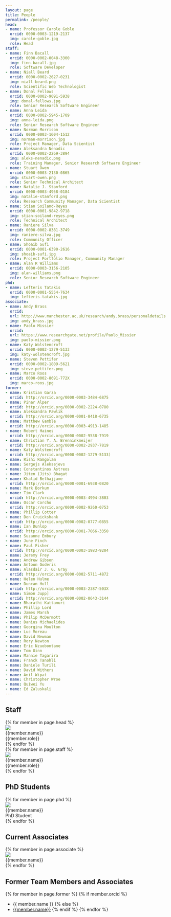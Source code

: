 ```yaml
---
layout: page
title: People
permalink: /people/
head:
- name: Professor Carole Goble
  orcid: 0000-0003-1219-2137
  img: carole-goble.jpg
  role: Head
staff:
- name: Finn Bacall
  orcid: 0000-0002-0048-3300
  img: finn-bacall.jpg
  role: Software Developer
- name: Niall Beard
  orcid: 0000-0002-2627-0231
  img: niall-beard.png
  role: Scientific Web Technologist
- name: Donal Fellows
  orcid: 0000-0002-9091-5938
  img: donal-fellows.jpg
  role: Senior Research Software Engineer
- name: Anna Leida
  orcid: 0000-0002-5945-1709
  img: anna-leida.png
  role: Senior Research Software Engineer
- name: Norman Morrison
  orcid: 0000-0003-1604-1512
  img: norman-morrison.jpg
  role: Project Manager, Data Scientist
- name: Aleksandra Nenadic
  orcid: 0000-0002-2269-3894
  img: aleks-nenadic.png
  role: Training Manager, Senior Research Software Engineer
- name: Stuart Owen
  orcid: 0000-0003-2130-0865
  img: stuart-owen.png
  role: Senior Technical Architect
- name: Natalie J. Stanford
  orcid: 0000-0003-4958-0184
  img: natalie-stanford.png
  role: Research Community Manager, Data Scientist
- name: Stian Soiland-Reyes
  orcid: 0000-0001-9842-9718
  img: stian-soiland-reyes.png
  role: Technical Architect
- name: Raniere Silva
  orcid: 0000-0002-8381-3749
  img: raniere-silva.jpg
  role: Community Officer
- name: Shoaib Sufi
  orcid: 0000-0001-6390-2616
  img: shoaib-sufi.jpg
  role: Project Portfolio Manager, Community Manager
- name: Alan R Williams
  orcid: 0000-0003-3156-2105
  img: alan-williams.png
  role: Senior Research Software Engineer
phd:
- name: Lefteris Tatakis
  orcid: 0000-0001-5554-7634
  img: lefteris-tatakis.jpg
associate:
- name: Andy Brass
  orcid:
  url: http://www.manchester.ac.uk/research/andy.brass/personaldetails
  img: andy_brass.jpg
- name: Paolo Missier
  orcid:
  url: https://www.researchgate.net/profile/Paolo_Missier
  img: paolo-missier.png
- name: Katy Wolstencroft
  orcid: 0000-0002-1279-5133
  img: katy-wolstencroft.jpg
- name: Steven Pettifer
  orcid: 0000-0002-1809-5621
  img: steve-pettifer.png
- name: Marco Roos
  orcid: 0000-0002-8691-772X
  img: marco-roos.jpg
former:
- name: Kristian Garza
  orcid: http://orcid.org/0000-0003-3484-6875
- name: Pinar Alper
  orcid: http://orcid.org/0000-0002-2224-0780
- name: Aleksandra Pawlik
  orcid: http://orcid.org/0000-0001-8418-6735
- name: Matthew Gamble
  orcid: http://orcid.org/0000-0003-4913-1485
- name: Robert Haines
  orcid: http://orcid.org/0000-0002-9538-7919
- name: Christian Y. A. Brenninkmeijer
  orcid: http://orcid.org/0000-0002-2937-7819
- name: Katy Wolstencroft
  orcid: http://orcid.org/0000-0002-1279-5133)
- name: Rishi Ramgolam
- name: Sergejs Aleksejevs
- name: Constantinos Astreos
- name: Jiten (Jits) Bhagat
- name: Khalid Belhajjame
  orcid: http://orcid.org/0000-0001-6938-0820
- name: Mark Borkum
- name: Tim Clark
  orcid: http://orcid.org/0000-0003-4994-3803
- name: Oscar Corcho
  orcid: http://orcid.org/0000-0002-9260-0753
- name: Phillip Cotter
- name: Don Cruickshank
  orcid: http://orcid.org/0000-0002-0777-0855
- name: Ian Dunlop
  orcid: http://orcid.org/0000-0001-7066-3350
- name: Suzanne Embury
- name: June Finch
- name: Paul Fisher
  orcid: http://orcid.org/0000-0003-1983-9204
- name: Jeremy Frey
- name: Andrew Gibson
- name: Antoon Goderis
- name: Alasdair J. G. Gray
  orcid: http://orcid.org/0000-0002-5711-4872
- name: Helen Hulme
- name: Duncan Hull
  orcid: http://orcid.org/0000-0003-2387-503X
- name: Simon Jupp]
  orcid: http://orcid.org/0000-0002-0643-3144
- name: Bharathi Kattamuri
- name: Phillip Lord
- name: James Marsh
- name: Philip McDermott
- name: Danius Michaelides
- name: Georgina Moulton
- name: Luc Moreau
- name: David Newman
- name: Rory Newton
- name: Eric Nzuobontane
- name: Tom Oinn
- name: Mannie Tagarira
- name: Franck Tanohli
- name: Daniele Turili
- name: David Withers
- name: Anil Wipat
- name: Christopher Wroe
- name: Quiwei Yu
- name: Ed Zaluskali
---
```

<script src="https://cdnjs.cloudflare.com/ajax/libs/masonry/3.3.2/masonry.pkgd.min.js"></script>

## Staff

<div class="grid js-masonry"
  data-masonry-options='{ "itemSelector": ".grid-item", "columnWidth": 100 }'>
  {% for member in page.head %}
  <div class="grid-item profile_box">
	<a href="http://orcid.org/{{member.orcid}}"><img src="/images/profiles/{{member.img}}" class="profile_picture"></a>
 	<div class="name">{{member.name}}</div>
 	<div class="role">{{member.role}}</div>
  </div>
  {% endfor %}
</div>

<div class="grid js-masonry"
  data-masonry-options='{ "itemSelector": ".grid-item", "columnWidth": 100 }'>
  {% for member in page.staff %}
  <div class="grid-item profile_box">
	<a href="http://orcid.org/{{member.orcid}}"><img src="/images/profiles/{{member.img}}" class="profile_picture"></a>
 	<div class="name">{{member.name}}</div>
 	<div class="role">{{member.role}}</div>
  </div>
  {% endfor %}
</div>

## PhD Students

<div class="grid js-masonry"
  data-masonry-options='{ "itemSelector": ".grid-item", "columnWidth": 100 }'>
  {% for member in page.phd %}
  <div class="grid-item profile_box">
	<a href="http://orcid.org/{{member.orcid}}"><img src="/images/profiles/{{member.img}}" class="profile_picture"></a>
 	<div class="name">{{member.name}}</div>
 	<div class="role">PhD Student</div>
  </div>
  {% endfor %}
</div>

## Current Associates

<div class="grid js-masonry"
  data-masonry-options='{ "itemSelector": ".grid-item", "columnWidth": 100 }'>
  {% for member in page.associate %}
  <div class="grid-item profile_box">
	<a href="{% if member.url %}{{member.url}}{% else %}http://orcid.org/{{member.orcid}}{% endif %}"><img src="/images/profiles/{{member.img}}" class="profile_picture"></a>
 	<div class="name">{{member.name}}</div>
  </div>
  {% endfor %}
</div>

## Former Team Members and Associates

{% for member in page.former %}
{% if member.orcid %}
- {{ member.name }}
{% else %}
- [{{member.name}}]({{member.orcid}})
{% endif %}
{% endfor %}